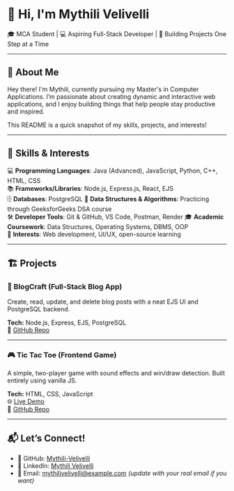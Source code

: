 # 👋 Hi, I'm Mythili Velivelli

🎓 MCA Student | 💻 Aspiring Full-Stack Developer | 🎯 Building Projects One Step at a Time

---

## 📌 About Me

Hey there! I'm Mythili, currently pursuing my Master's in Computer Applications. I’m passionate about creating dynamic and interactive web applications, and I enjoy building things that help people stay productive and inspired.

This README is a quick snapshot of my skills, projects, and interests!

---
## 🚀 Skills & Interests

💻 **Programming Languages**: Java (Advanced), JavaScript, Python, C++, HTML, CSS  
📚 **Frameworks/Libraries**: Node.js, Express.js, React, EJS  
🗄️ **Databases**: PostgreSQL
🧩 **Data Structures & Algorithms**: Practicing through GeeksforGeeks DSA course  
🛠️ **Developer Tools**: Git & GitHub, VS Code, Postman, Render 
🎓 **Academic Coursework**: Data Structures, Operating Systems, DBMS, OOP  
🎯 **Interests**: Web development, UI/UX, open-source learning

---

## 🏗️ Projects

### 📝 BlogCraft (Full-Stack Blog App)
Create, read, update, and delete blog posts with a neat EJS UI and PostgreSQL backend.

**Tech:** Node.js, Express, EJS, PostgreSQL  
🔗 [GitHub Repo](https://github.com/Mythili-Velivelli/BlogCraft)

---

### 🎮 Tic Tac Toe (Frontend Game)
A simple, two-player game with sound effects and win/draw detection. Built entirely using vanilla JS.

**Tech:** HTML, CSS, JavaScript  
🌐 [Live Demo](https://mythili-velivelli.github.io/TicTacToe)  
🔗 [GitHub Repo](https://github.com/Mythili-Velivelli/TicTacToe)

---
<!--### 🌦️ Live Weather App
Search for any city and get real-time weather data with icons and temperature.

**Tech:** HTML, CSS, JavaScript, OpenWeather API  
🔗 [GitHub Repo](https://github.com/Mythili-Velivelli/WeatherApp)

---

### 💰 Expense Tracker
Track income and expenses with a clean, responsive UI.

**Tech:** HTML, CSS, JavaScript  
🔗 [GitHub Repo](https://github.com/Mythili-Velivelli/ExpenseTracker)-->

## 📬 Let’s Connect!

- 🔗 GitHub: [Mythili-Velivelli](https://github.com/Mythili-Velivelli)  
- 💼 LinkedIn: [Mythili Velivelli](https://www.linkedin.com/in/mythili-velivelli)  
- 📧 Email: mythilivelivelli@example.com *(update with your real email if you want)*


